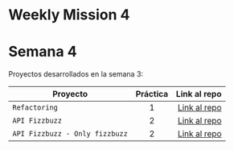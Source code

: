 # Weekly Mission 4



# Semana 4

Proyectos desarrollados en la semana 3:

| Proyecto           | Práctica |                                                             Link al repo |
| ------------------ | :-------: | -----------------------------------------------------------------------: |
| `Refactoring`       |     1     | [Link al repo](https://github.com/Mussakova/Lx41_Refactoring) |
| `API Fizzbuzz`             |     2     | [Link al repo](https://github.com/Mussakova/Lx42_API_Fizzbuzz) |https://github.com/Mussakova/Lx43_API_FizzbuzzMethod
| `API Fizzbuzz - Only fizzbuzz`             |     2     | [Link al repo](https://github.com/Mussakova/Lx43_API_FizzbuzzMethod) |
